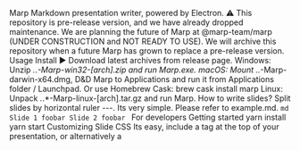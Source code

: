 Marp Markdown presentation writer, powered by Electron. :warning: This repository is pre-release version, and we have already dropped maintenance. We are planning the future of Marp at @marp-team/marp (UNDER CONSTRUCTION and NOT READY TO USE). We will archive this repository when a future Marp has grown to replace a pre-release version. Usage Install :arrow_forward: Download latest archives from release page. Windows: Unzip *.*.*-Marp-win32-[arch].zip and run Marp.exe. macOS: Mount *.*.*-Marp-darwin-x64.dmg, D&D Marp to Applications and run it from Applications folder / Launchpad. Or use Homebrew Cask: brew cask install marp Linux: Unpack *.*.*-Marp-linux-[arch].tar.gz and run Marp. How to write slides? Split slides by horizontal ruler ---. Its very simple. Please refer to example.md. ```md Slide 1 foobar Slide 2 foobar ``` For developers Getting started yarn install yarn start Customizing Slide CSS Its easy, include a <link> tag at the top of your presentation, or alternatively a <style> tag that contains all of your styles. All CSS should be targeting either .slide or elements inside of .slide. For reference, check out the gaia theme in the sass folder. Create release builds yarn gulp release Please set application version in package.json. OS specific Windows If you want to build for Windows in other platforms, please install Wine to rewrite Electrons resources. macOS To build for Darwin is only supported in macOS. Licenses Copyright © 2016-2018 Yuki Hattori. This software released under the MIT License.